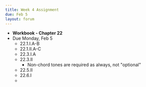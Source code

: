 ```yaml
---
title: Week 4 Assignment
due: Feb 5
layout: forum
---
```


- **Workbook - Chapter 22**
- Due Monday, Feb 5
    - 22.1.I.A-B
    - 22.1.II.A-C
    - 22.3.I.A
    - 22.3.II
        - Non-chord tones are required as always, not "optional"
    - 22.5.II
    - 22.6.I
    - 